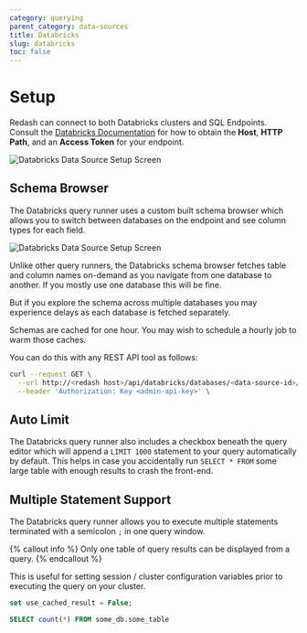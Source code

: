 ```yaml
---
category: querying
parent_category: data-sources
title: Databricks
slug: databricks
toc: false 
---
```


# Setup

Redash can connect to both Databricks clusters and SQL Endpoints. Consult the [Databricks Documentation](https://docs.databricks.com/integrations/bi/jdbc-odbc-bi.html#get-server-hostname-port-http-path-and-jdbc-url) for how to obtain the **Host**, **HTTP Path**, and an **Access Token** for your endpoint.

![Databricks Data Source Setup Screen](/assets/images/docs/databricks-setup-screen.png)

## Schema Browser

The Databricks query runner uses a custom built schema browser which allows you to switch between databases on the endpoint and see column types for each field.

![Databricks Data Source Setup Screen](/assets/images/docs/databricks-schema-browser.png)

Unlike other query runners, the Databricks schema browser fetches table and column names on-demand as you navigate from one database to another. If you mostly use one database this will be fine.

But if you explore the schema across multiple databases you may experience delays as each database is fetched separately.

Schemas are cached for one hour. You may wish to schedule a hourly job to warm those caches. 

You can do this with any REST API tool as follows:

```bash
curl --request GET \
  --url http://<redash host>/api/databricks/databases/<data-source-id>/<database-name>/tables?refresh \
  --header 'Authorization: Key <admin-api-key>' \
```

## Auto Limit

The Databricks query runner also includes a checkbox beneath the query editor which will append a `LIMIT 1000` statement to your query automatically by default.  This helps in case you accidentally run `SELECT * FROM` some large table with enough results to crash the front-end.


## Multiple Statement Support

The Databricks query runner allows you to execute multiple statements terminated with a semicolon `;` in one query window. 

{% callout info %}
Only one table of query results can be displayed from a query.
{% endcallout %}

This is useful for setting session / cluster configuration variables prior to executing the query on your cluster.

```sql
set use_cached_result = False; 

SELECT count(*) FROM some_db.some_table
```